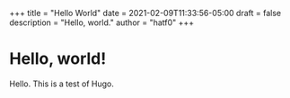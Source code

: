 +++
title = "Hello World"
date = 2021-02-09T11:33:56-05:00
draft = false
description = "Hello, world."
author = "hatf0"
+++

# Hello, world!
Hello. This is a test of Hugo.
